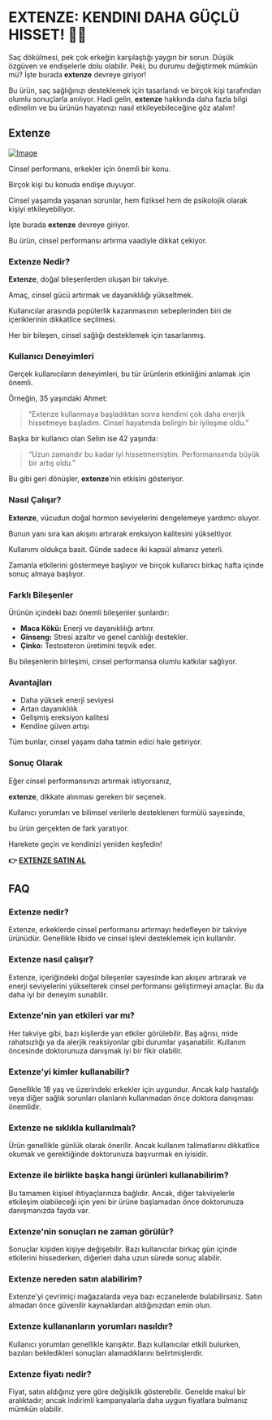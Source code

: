 # EXTENZE: KENDINI DAHA GÜÇLÜ HISSET! 💪✨

Saç dökülmesi, pek çok erkeğin karşılaştığı yaygın bir sorun. Düşük özgüven ve endişelerle dolu olabilir. Peki, bu durumu değiştirmek mümkün mü? İşte burada **extenze** devreye giriyor! 

Bu ürün, saç sağlığınızı desteklemek için tasarlandı ve birçok kişi tarafından olumlu sonuçlarla anılıyor. Hadi gelin, **extenze** hakkında daha fazla bilgi edinelim ve bu ürünün hayatınızı nasıl etkileyebileceğine göz atalım!

## Extenze

[![Image](https://www2.sellhealth.com/53/extenze_336x280_11_13.jpg)](https://gchaffi.com/KHEvOrmV)

Cinsel performans, erkekler için önemli bir konu. 

Birçok kişi bu konuda endişe duyuyor. 

Cinsel yaşamda yaşanan sorunlar, hem fiziksel hem de psikolojik olarak kişiyi etkileyebiliyor.

İşte burada **extenze** devreye giriyor. 

Bu ürün, cinsel performansı artırma vaadiyle dikkat çekiyor.

### Extenze Nedir?

**Extenze**, doğal bileşenlerden oluşan bir takviye. 

Amaç, cinsel gücü artırmak ve dayanıklılığı yükseltmek. 

Kullanıcılar arasında popülerlik kazanmasının sebeplerinden biri de içeriklerinin dikkatlice seçilmesi.

Her bir bileşen, cinsel sağlığı desteklemek için tasarlanmış.

### Kullanıcı Deneyimleri

Gerçek kullanıcıların deneyimleri, bu tür ürünlerin etkinliğini anlamak için önemli.

Örneğin, 35 yaşındaki Ahmet:

> “Extenze kullanmaya başladıktan sonra kendimi çok daha enerjik hissetmeye başladım. Cinsel hayatımda belirgin bir iyileşme oldu.”

Başka bir kullanıcı olan Selim ise 42 yaşında:

> “Uzun zamandır bu kadar iyi hissetmemiştim. Performansımda büyük bir artış oldu.”

Bu gibi geri dönüşler, **extenze**’nin etkisini gösteriyor.

### Nasıl Çalışır?

**Extenze**, vücudun doğal hormon seviyelerini dengelemeye yardımcı oluyor. 

Bunun yanı sıra kan akışını artırarak ereksiyon kalitesini yükseltiyor.

Kullanımı oldukça basit. Günde sadece iki kapsül almanız yeterli.

Zamanla etkilerini göstermeye başlıyor ve birçok kullanıcı birkaç hafta içinde sonuç almaya başlıyor.

### Farklı Bileşenler

Ürünün içindeki bazı önemli bileşenler şunlardır:

- **Maca Kökü:** Enerji ve dayanıklılığı artırır.
- **Ginseng:** Stresi azaltır ve genel canlılığı destekler.
- **Çinko:** Testosteron üretimini teşvik eder.
  
Bu bileşenlerin birleşimi, cinsel performansa olumlu katkılar sağlıyor.

### Avantajları

- Daha yüksek enerji seviyesi
- Artan dayanıklılık
- Gelişmiş ereksiyon kalitesi
- Kendine güven artışı

Tüm bunlar, cinsel yaşamı daha tatmin edici hale getiriyor.

### Sonuç Olarak

Eğer cinsel performansınızı artırmak istiyorsanız,

**extenze**, dikkate alınması gereken bir seçenek.

Kullanıcı yorumları ve bilimsel verilerle desteklenen formülü sayesinde,

bu ürün gerçekten de fark yaratıyor. 

Harekete geçin ve kendinizi yeniden keşfedin!



**👉 [EXTENZE SATIN AL](https://gchaffi.com/KHEvOrmV)**

## FAQ

### Extenze nedir?

Extenze, erkeklerde cinsel performansı artırmayı hedefleyen bir takviye ürünüdür. Genellikle libido ve cinsel işlevi desteklemek için kullanılır.

### Extenze nasıl çalışır?

Extenze, içeriğindeki doğal bileşenler sayesinde kan akışını artırarak ve enerji seviyelerini yükselterek cinsel performansı geliştirmeyi amaçlar. Bu da daha iyi bir deneyim sunabilir.

### Extenze'nin yan etkileri var mı?

Her takviye gibi, bazı kişilerde yan etkiler görülebilir. Baş ağrısı, mide rahatsızlığı ya da alerjik reaksiyonlar gibi durumlar yaşanabilir. Kullanım öncesinde doktorunuza danışmak iyi bir fikir olabilir.

### Extenze'yi kimler kullanabilir?

Genellikle 18 yaş ve üzerindeki erkekler için uygundur. Ancak kalp hastalığı veya diğer sağlık sorunları olanların kullanmadan önce doktora danışması önemlidir.

### Extenze ne sıklıkla kullanılmalı?

Ürün genellikle günlük olarak önerilir. Ancak kullanım talimatlarını dikkatlice okumak ve gerektiğinde doktorunuza başvurmak en iyisidir.

### Extenze ile birlikte başka hangi ürünleri kullanabilirim?

Bu tamamen kişisel ihtiyaçlarınıza bağlıdır. Ancak, diğer takviyelerle etkileşim olabileceği için yeni bir ürüne başlamadan önce doktorunuza danışmanızda fayda var.

### Extenze'nin sonuçları ne zaman görülür?

Sonuçlar kişiden kişiye değişebilir. Bazı kullanıcılar birkaç gün içinde etkilerini hissederken, diğerleri daha uzun sürede sonuç alabilir.

### Extenze nereden satın alabilirim?

Extenze'yi çevrimiçi mağazalarda veya bazı eczanelerde bulabilirsiniz. Satın almadan önce güvenilir kaynaklardan aldığınızdan emin olun.

### Extenze kullananların yorumları nasıldır?

Kullanıcı yorumları genellikle karışıktır. Bazı kullanıcılar etkili bulurken, bazıları bekledikleri sonuçları alamadıklarını belirtmişlerdir.

### Extenze fiyatı nedir? 

Fiyat, satın aldığınız yere göre değişiklik gösterebilir. Genelde makul bir aralıktadır; ancak indirimli kampanyalarla daha uygun fiyatlara bulmanız mümkün olabilir.